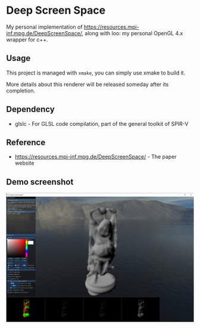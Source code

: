 # Deep Screen Space

My personal implementation of https://resources.mpi-inf.mpg.de/DeepScreenSpace/, along with loo: my personal OpenGL 4.x wrapper for c++.

## Usage

This project is managed with `xmake`, you can simply use xmake to build it.

More details about this renderer will be released someday after its completion.

## Dependency

- glslc - For GLSL code compilation, part of the general toolkit of SPIR-V

## Reference

- https://resources.mpi-inf.mpg.de/DeepScreenSpace/ - The paper website

## Demo screenshot

![](https://github.com/Hyiker/DeepScreenSpace/raw/master/images/buddha_sss.jpg)
